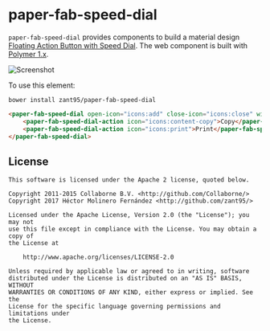 paper-fab-speed-dial
=========

`paper-fab-speed-dial` provides components to build a material design [Floating Action Button with Speed Dial](https://www.google.com/design/spec/components/buttons-floating-action-button.html#buttons-floating-action-button-transitions). The web component is built with [Polymer 1.x](https://www.polymer-project.org).

![Screenshot](/doc/screenshot.png "Screenshot")

To use this element:

`bower install zant95/paper-fab-speed-dial`

<!--
```
<custom-element-demo>
  <template>
    <script src="../webcomponentsjs/webcomponents-lite.js"></script>
    <link rel="import" href="paper-fab-speed-dial.html">
    <link rel="import" href="paper-fab-speed-dial-action.html">
    <custom-style>
    <style is="custom-style">
      body {
        min-height: 300px;
      }
    </style>
    <custom-style>
    <next-code-block></next-code-block>
  </template>
</custom-element-demo>
```
-->
```html
<paper-fab-speed-dial open-icon="icons:add" close-icon="icons:close" with-backdrop>
    <paper-fab-speed-dial-action icon="icons:content-copy">Copy</paper-fab-speed-dial-action>
    <paper-fab-speed-dial-action icon="icons:print">Print</paper-fab-speed-dial-action>
</paper-fab-speed-dial>
```


## License

    This software is licensed under the Apache 2 license, quoted below.

    Copyright 2011-2015 Collaborne B.V. <http://github.com/Collaborne/>
    Copyright 2017 Héctor Molinero Fernández <http://github.com/zant95/>

    Licensed under the Apache License, Version 2.0 (the "License"); you may not
    use this file except in compliance with the License. You may obtain a copy of
    the License at

        http://www.apache.org/licenses/LICENSE-2.0

    Unless required by applicable law or agreed to in writing, software
    distributed under the License is distributed on an "AS IS" BASIS, WITHOUT
    WARRANTIES OR CONDITIONS OF ANY KIND, either express or implied. See the
    License for the specific language governing permissions and limitations under
    the License.
